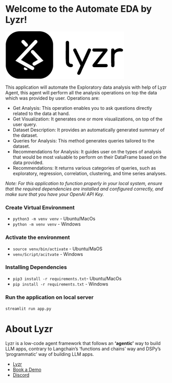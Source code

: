 # Welcome to the Automate EDA by Lyzr!

![Lyzr Logo](./logo/lyzr-logo.png)

This application will automate the Exploratory data analysis with help of Lyzr Agent, this agent will perform all the analysis operations on top the data which was provided by user.
Operations are:

- Get Analysis: This operation enables you to ask questions directly related to the data at hand.
- Get Visualization: It generates one or more visualizations, on top of the user query.
- Dataset Description: It provides an automatically generated summary of the dataset.
- Queries for Analysis: This method generates queries tailored to the dataset.
- Recommendations for Analysis: It guides user on the types of analysis that would be most valuable to perform on their DataFrame based on the data provided.
- Recommendations: It returns various categories of queries, such as exploratory, regression, correlation, clustering, and time series analyses.


*Note: For this application to function properly in your local system, ensure that the required dependencies are installed and configured correctly, and make sure that you have your OpenAI API Key.*

### Create Virtual Environment 
- `python3 -m venv venv` - Ubuntu/MacOs
- `python -m venv venv` - Windows

### Activate the environment
- `source venv/bin/activate`  - Ubuntu/MaOS
- `venv/Script/acitvate` - Windows

### Installing Dependencies
- `pip3 install -r requirements.txt`- Ubuntu/MacOs
- `pip install -r requirements.txt` - Windows


### Run the application on local server
`streamlit run app.py`

# About Lyzr
Lyzr is a low-code agent framework that follows an **‘agentic’** way to build LLM apps, contrary to Langchain’s ‘functions and chains’ way and DSPy’s ‘programmatic’ way of building LLM apps. 

- [Lyzr](https://www.lyzr.ai/)
- [Book a Demo](https://www.lyzr.ai/book-demo/)
- [Discord](https://discord.gg/nm7zSyEFA2)
